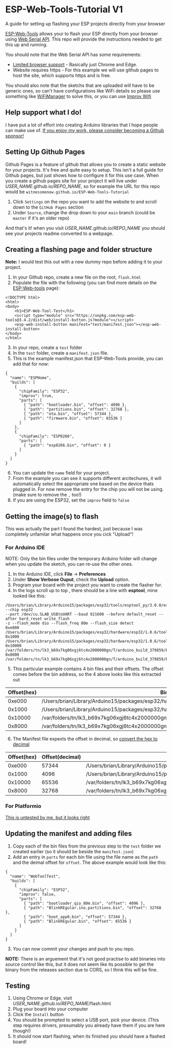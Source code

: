 # ESP-Web-Tools-Tutorial V1
A guide for setting up flashing your ESP projects directly from your browser

[ESP-Web-Tools](https://esphome.github.io/esp-web-tools/) allows your to flash your ESP directly from your browser using [Web Serial API](https://developer.mozilla.org/en-US/docs/Web/API/Web_Serial_API). This repo will provide the instructions needed to get this up and running.

You should note that the Web Serial API has some requirements:

- [Limited browser support](https://developer.mozilla.org/en-US/docs/Web/API/Serial) - Basically just Chrome and Edge.
- Website requires https - For this example we will use github pages to host the site, which supports https and is free.

You should also note that the sketchs that are uploaded will have to be generic ones, so can't have configurations like WiFi details so please use something like [WiFiManager](https://github.com/tzapu/WiFiManager) to solve this, or you can use [Improv Wifi](https://www.improv-wifi.com/)


## Help support what I do!

I have put a lot of effort into creating Arduino libraries that I hope people can make use of. [If you enjoy my work, please consider becoming a Github sponsor!](https://github.com/sponsors/witnessmenow/)


## Setting Up Github Pages

Github Pages is a feature of github that allows you to create a static website for your projects. It's free and quite easy to setup. This isn't a full guide for Github pages, but just shows how to configure it for this use case. When you create a github pages site for your project it will live under *USER_NAME*.github.io/*REPO_NAME*, so for example the URL for this repo would be `witnessmenow.github.io/ESP-Web-Tools-Tutorial`

1. Click `Settings` on the repo you want to add the website to and scroll down to the `GitHub Pages` section
2. Under `Source`, change the drop down to your `main` branch (could be `master` if it's an older repo) 

And that's it! when you visit *USER_NAME*.github.io/*REPO_NAME* you should see your projects readme converted to a webpage.

## Creating a flashing page and folder structure

**Note:** I would test this out with a new dummy repo before adding it to your project.

1. In your Github repo, create a new file on the root, `flash.html`
2. Populate the file with the following (you can find more details on the [ESP-Web-tools](https://esphome.github.io/esp-web-tools/) page):
```
<!DOCTYPE html>
<html>
<body>
    <h1>ESP-Web-Tool-Test</h1>
    <script type="module" src="https://unpkg.com/esp-web-tools@3.4.2/dist/web/install-button.js?module"></script>
    <esp-web-install-button manifest="test/manifest.json"></esp-web-install-button>
</body>
</html>
```
3. In your repo, create a `test` folder
4. In the `test` folder, create a `manifest.json` file.
5. This is the example manifest.json that ESP-Web-Tools provide, you can add that for now:
```
{
  "name": "ESPHome",
  "builds": [
    {
      "chipFamily": "ESP32",
      "improv": true,
      "parts": [
        { "path": "bootloader.bin", "offset": 4096 },
        { "path": "partitions.bin", "offset": 32768 },
        { "path": "ota.bin", "offset": 57344 },
        { "path": "firmware.bin", "offset": 65536 }
      ]
    },
    {
      "chipFamily": "ESP8266",
      "parts": [
        { "path": "esp8266.bin", "offset": 0 }
      ]
    }
  ]
}
```
6. You can update the `name` field for your project.
7. From the example you can see it supports different arcitechures, it will automatically select the appropriate one based on the device thats plugged in. For now remove the entry for the chip you will not be using. (make sure to remove the `,` too!)
8. If you are using the ESP32, set the `improv` field to `false`

## Getting the image(s) to flash

This was actually the part I found the hardest, just because I was completely unfamilar what happens once you cick "Upload"!

### For Arduino IDE

NOTE: Only the bin files under the temporary Arduino folder will change when you update the sketch, you can re-use the other ones.

1. In the Arduino IDE, click **File** -> **Preferences**
2. Under **Show Verbose Ouput**, check the **Upload** option.
3. Program your board with the project you want to create the flasher for.
4. In the logs scroll up to top , there should be a line with **esptool**, mine looked like this:
```
/Users/brian/Library/Arduino15/packages/esp32/tools/esptool_py/3.0.0/esptool --chip esp32 
--port /dev/cu.SLAB_USBtoUART --baud 921600 --before default_reset --after hard_reset write_flash 
-z --flash_mode dio --flash_freq 80m --flash_size detect 
0xe000 /Users/brian/Library/Arduino15/packages/esp32/hardware/esp32/1.0.6/tools/partitions/boot_app0.bin 
0x1000 /Users/brian/Library/Arduino15/packages/esp32/hardware/esp32/1.0.6/tools/sdk/bin/bootloader_qio_80m.bin 
0x10000 /var/folders/tn/lk3_b69x7kg06xgj6tc4x2000000gn/T/arduino_build_379859/BlinkREgular.ino.bin 
0x8000 /var/folders/tn/lk3_b69x7kg06xgj6tc4x2000000gn/T/arduino_build_379859/BlinkREgular.ino.partitions.bin 

```
5. This particular example contains 4 bin files and their offsets. The offset comes before the bin address, so the 4 above looks like this extracted out

| Offset(hex) | Bin Location |
| ----------- | ------------ |
|0xe000|/Users/brian/Library/Arduino15/packages/esp32/hardware/esp32/1.0.6/tools/partitions/boot_app0.bin|
|0x1000|/Users/brian/Library/Arduino15/packages/esp32/hardware/esp32/1.0.6/tools/sdk/bin/bootloader_qio_80m.bin|
|0x10000|/var/folders/tn/lk3_b69x7kg06xgj6tc4x2000000gn/T/arduino_build_379859/BlinkREgular.ino.bin|
|0x8000|/var/folders/tn/lk3_b69x7kg06xgj6tc4x2000000gn/T/arduino_build_379859/BlinkREgular.ino.partitions.bin|

6. The Manifest file expexts the offset in decimal, so [convert the hex to decimal](https://www.rapidtables.com/convert/number/hex-to-decimal.html)

| Offset(hex) | Offset(decimal) | Bin Location |
| ----------- | --------------- | ------------ |
|0xe000|57344|/Users/brian/Library/Arduino15/packages/esp32/hardware/esp32/1.0.6/tools/partitions/boot_app0.bin|
|0x1000|4096|/Users/brian/Library/Arduino15/packages/esp32/hardware/esp32/1.0.6/tools/sdk/bin/bootloader_qio_80m.bin|
|0x10000|65536|/var/folders/tn/lk3_b69x7kg06xgj6tc4x2000000gn/T/arduino_build_379859/BlinkREgular.ino.bin|
|0x8000|32768|/var/folders/tn/lk3_b69x7kg06xgj6tc4x2000000gn/T/arduino_build_379859/BlinkREgular.ino.partitions.bin|

### For Platformio

[This is untested by me, but it looks right](https://community.platformio.org/t/export-of-binary-firmware-files-for-esp32-download-tool/9253/2)

## Updating the manifest and adding files

1. Copy each of the bin files from the previous step to the `test` folder we created earlier (so it should be beside the `manifest.json`)
2. Add an entry in `parts` for each bin file using the file name as the `path` and the deimal offset for `offset`. The above example would look like this:
```
{
  "name": "WebToolTest",
  "builds": [
    {
      "chipFamily": "ESP32",
      "improv": false,
      "parts": [
        { "path": "bootloader_qio_80m.bin", "offset": 4096 },
        { "path": "BlinkREgular.ino.partitions.bin", "offset": 32768 },
        { "path": "boot_app0.bin", "offset": 57344 },
        { "path": "BlinkREgular.bin", "offset": 65536 }
      ]
    }
  ]
}
```
3. You can now commit your changes and push to you repo.

**NOTE:** There is an arguement that it's not good practise to add binaries into source control like this, but it does not seem like its possible to get the binary from the releases section due to CORS, so I think this will be fine.

## Testing

1. Using Chrome or Edge, visit *USER_NAME*.github.io/*REPO_NAME*/flash.html
2. Plug your board into your computer
3. Click the `Install` button
4. You should be prompted to select a USB port, pick your device. (This step requires drivers, presumably you already have them if you are here though!)
5. It should now start flashing, when its finished you should have a flashed board!
